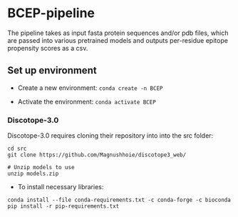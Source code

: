 # BCEP-pipeline

The pipeline takes as input fasta protein sequences and/or pdb files, which are passed into various pretrained models and outputs per-residue epitope propensity scores as a csv.

## Set up environment

- Create a new environment:
`conda create -n BCEP`

- Activate the environment:
`conda activate BCEP`

### Discotope-3.0
Discotope-3.0 requires cloning their repository into into the src folder:
```
cd src
git clone https://github.com/Magnushhoie/discotope3_web/

# Unzip models to use
unzip models.zip
```

- To install necessary libraries:
```
conda install --file conda-requirements.txt -c conda-forge -c bioconda
pip install -r pip-requirements.txt
```